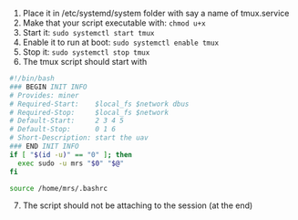 1. Place it in /etc/systemd/system folder with say a name of tmux.service
2. Make that your script executable with:
`chmod u+x`
3. Start it:
`sudo systemctl start tmux`
4. Enable it to run at boot:
`sudo systemctl enable tmux`
5. Stop it:
`sudo systemctl stop tmux`
6. The tmux script should start with

```bash
#!/bin/bash
### BEGIN INIT INFO
# Provides: miner
# Required-Start:    $local_fs $network dbus
# Required-Stop:     $local_fs $network
# Default-Start:     2 3 4 5
# Default-Stop:      0 1 6
# Short-Description: start the uav
### END INIT INFO
if [ "$(id -u)" == "0" ]; then
  exec sudo -u mrs "$0" "$@"
fi

source /home/mrs/.bashrc

```

7. The script should not be attaching to the session (at the end)
